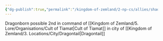 ```yaml
---
{"dg-publish":true,"permalink":"/kingdom-of-zemland/2-np-cs/allies/shadow/","tags":["Allies"]}
---
```




Dragonborn
possible 2nd in command of [[Kingdom of Zemland/5. Lore/Organisations/Cult of Tiamat\|Cult of Tiamat]] in city of [[Kingdom of Zemland/3. Locations/City/Dragontail\|Dragontail]] 